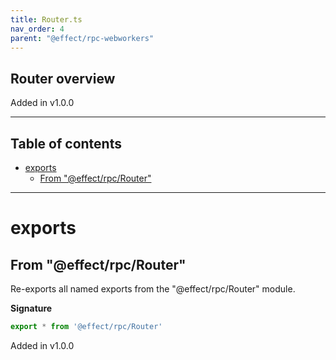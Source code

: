 ```yaml
---
title: Router.ts
nav_order: 4
parent: "@effect/rpc-webworkers"
---
```


## Router overview

Added in v1.0.0

---

<h2 class="text-delta">Table of contents</h2>

- [exports](#exports)
  - [From "@effect/rpc/Router"](#from-effectrpcrouter)

---

# exports

## From "@effect/rpc/Router"

Re-exports all named exports from the "@effect/rpc/Router" module.

**Signature**

```ts
export * from '@effect/rpc/Router'
```

Added in v1.0.0
